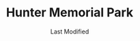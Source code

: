 ---
layout: location-page
date: Last Modified
description: "Local COVID-19 testing is available at Hunter Memorial Park in Douglasville, Georgia, USA."
permalink: "locations/georgia/douglasville/hunter-memorial-park/"
tags:
  - locations
  - georgia
title: Hunter Memorial Park
uniqueName: hunter-memorial-park
state: Georgia
stateAbbr: GA
hood: "Douglasville"
address: "8830 Gurley Rd"
city: "Douglasville"
zip: "30134"
zipsNearby: "30701 30703 30730 30732 30733 30734 30735 30746 30747 31816 31822 31830 36201 36202 36203 36204 36205 36206 36207 35959 35960 36258 36261 36855 36262 35973 36263 36264 36265 36269 36272 36273 36274 36275 36277 36278 36280 30101 30102 30103 30004 30005 30009 30022 30023 30104 30105 30301 30302 30303 30304 30305 30306 30307 30308 30309 30310 30311 30312 30313 30314 30315 30316 30317 30318 30319 30320 30321 30322 30324 30325 30326 30327 30328 30329 30330 30331 30332 30333 30334 30336 30337 30338 30339 30340 30341 30342 30343 30344 30345 30346 30348 30349 30350 30353 30354 30355 30356 30357 30358 30359 30360 30361 30362 30363 30364 30366 30368 30369 30370 30371 30374 30375 30377 30378 30380 30384 30385 30388 30392 30394 30396 30398 31106 31107 31119 31126 31131 31136 31139 31141 31145 31146 31150 31156 31192 31193 31195 31196 39901 30011 30106 30168 30002 30107 30204 30620 30108 30109 30517 30110 30205 30113 30515 30518 30519 30114 30115 30169 30112 30116 30117 30118 30119 30120 30121 30123 30124 30125 30111 30021 30206 30288 30012 30013 30094 30129 30014 30015 30016 30028 30040 30041 30019 30132 30157 30534 30030 30031 30032 30033 30034 30035 30036 30037 30133 30134 30135 30154 30026 30029 30095 30096 30097 30098 30099 30294 30137 30138 30212 30213 30139 30214 30215 30269 30270 31169 30140 30216 30542 30297 30298 30217 30219 30218 30220 30017 30222 30223 30224 30228 30229 30141 30230 30142 30548 30233 30143 30234 30018 30236 30237 30238 30144 30152 30156 30160 31144 30145 30240 30241 30261 30042 30043 30044 30045 30046 30049 30146 30047 30048 30147 30122 30038 30058 30248 30052 30250 30251 30252 30253 30126 30055 30148 30006 30007 30008 30060 30061 30062 30063 30064 30065 30066 30067 30068 30069 30090 30256 30257 30258 30655 30656 30259 30260 30287 30150 30151 30263 30264 30265 30271 30003 30010 30071 30091 30092 30093 30502 30566 30266 30054 30268 30072 30070 30127 30074 30272 30273 30274 30296 30153 30149 30161 30162 30163 30164 30165 30170 30075 30076 30077 30171 30275 30079 30276 30172 30277 30173 30080 30081 30082 30039 30078 30025 30281 30083 30086 30087 30088 30284 30024 30175 30176 30177 30178 30179 30285 30084 30085 30289 30290 30291 30180 30182 30183 30184 30185 30292 30680 30187 30293 30188 30189 30295 30073 30347 30376 30379 30386 30387 30389 30390 30399 31120 31191 31197 31198 31199 36210" 
mapUrl: "http://maps.apple.com/?q=Hunter+Memorial+Park&address=8830+Gurley+Rd,Douglasville,Georgia,30134"
locationType: Drive-thru
phone: "844-442-2681"
website: "undefined"
onlineBooking: undefined
closed: undefined
closedUpdate: May 23rd, 2020
notes: "By appointment only. Requires referral from a primary health provider. Requires doctor's referral. Prioritizes health care workers. Prioritizes first responders. For individuals with symptoms."
days: Contact for hours of operation.
ctaMessage: Call 844-442-2681
ctaUrl: "tel:844-442-2681"
---